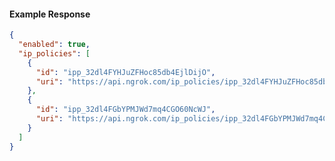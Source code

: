 <!-- Code generated for API Clients. DO NOT EDIT. -->

#### Example Response

```json
{
  "enabled": true,
  "ip_policies": [
    {
      "id": "ipp_32dl4FYHJuZFHoc85db4EjlDijO",
      "uri": "https://api.ngrok.com/ip_policies/ipp_32dl4FYHJuZFHoc85db4EjlDijO"
    },
    {
      "id": "ipp_32dl4FGbYPMJWd7mq4CGO60NcWJ",
      "uri": "https://api.ngrok.com/ip_policies/ipp_32dl4FGbYPMJWd7mq4CGO60NcWJ"
    }
  ]
}
```
